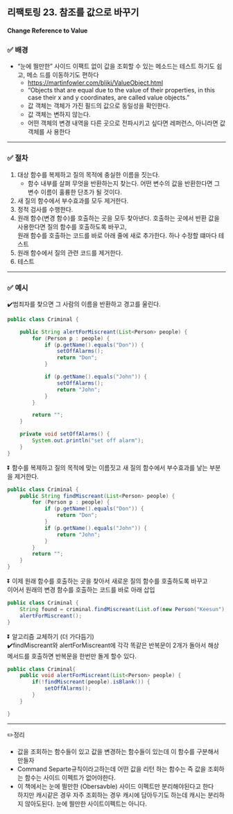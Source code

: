 ## 리팩토링 23. 참조를 값으로 바꾸기 
#### Change Reference to Value

### ✅ 배경

- “눈에 띌만한” 사이드 이팩트 없이 값을 조회할 수 있는 메소드는 테스트 하기도 쉽고, 메소
  드를 이동하기도 편하다
  - https://martinfowler.com/bliki/ValueObject.html
  - “Objects that are equal due to the value of their properties, in this case their x
    and y coordinates, are called value objects.”
  - 값 객체는 객체가 가진 필드의 값으로 동일성을 확인한다.
  - 값 객체는 변하지 않는다.
  - 어떤 객체의 변경 내역을 다른 곳으로 전파시키고 싶다면 레퍼런스, 아니라면 값 객체를 사
    용한다

---
### ✅ 절차
1. 대상 함수를 복제하고 질의 목적에 충실한 이름을 짓는다.
   - 함수 내부를 살펴 무엇을 반환하는지 찾는다. 어떤 변수의 값을 반환한다면 그 변수 이름이 훌륭한 단초가 될 것이다.
2. 새 질의 함수에서 부수효과를 모두 제거한다.
3. 정적 검사를 수행한다.
4. 원래 함수(변경 함수)를 호출하는 곳을 모두 찾아낸다. 호출하는 곳에서 반환 값을 사용한다면 질의 함수를 호출하도록 바꾸고,<br>
   원래 함수를 호출하는 코드를 바로 아래 줄에 새로 추가한다. 하나 수정할 떄마다 테스트
5. 원래 함수에서 질의 관련 코드를 제거한다.
6. 테스트
---
### ✅ 예시
✔️범죄자를 찾으면 그 사람의 이름을 반환하고 경고를 울린다.
```java
public class Criminal {

    public String alertForMiscreant(List<Person> people) {
        for (Person p : people) {
            if (p.getName().equals("Don")) {
                setOffAlarms();
                return "Don";
            }

            if (p.getName().equals("John")) {
                setOffAlarms();
                return "John";
            }
        }

        return "";
    }

    private void setOffAlarms() {
        System.out.println("set off alarm");
    }
}

```
⏬ 함수를 복제하고 질의 목적에 맞는 이름짓고 새 질의 함수에서 부수효과를 낳는 부분을 제거한다.
```java
public class Criminal {
    public String findMiscreant(List<Person> people) {
        for (Person p : people) {
            if (p.getName().equals("Don")) {
                return "Don";
            }
            if (p.getName().equals("John")) {
                return "John";
            }
        }
        return "";
    }
}

```
⏬ 이제 원래 함수를 호출하는 곳을 찾아서 새로운 질의 함수를 호출하도록 바꾸고<br>
    이어서 원래의 변경 함수를 호출하는 코드를 바로 아래 삽입
```java
public class Criminal {
    String found = criminal.findMiscreant(List.of(new Person("Keesun"), new Person("Don")));
    alertForMiscreant();
}
```
⏬ 알고리즘 교체하기 (더 가다듬기)<br>
✔️findMiscreant와 alertForMiscreant에 각각 똑같은 반복문이 2개가 돌아서 해상 메서드를 호출하면 반복문을 한번만 돌게 할수 있다.
```java
public class Criminal{
    public void alertForMiscreant(List<Person> people) {
        if(!findMiscreant(people).isBlank()) {
            setOffAlarms();
        }
    }

}
```
---
✏️정리
- 값을 조회하는 함수들이 있고 값을 변경하는 함수들이 있는데 이 함수를 구분해서 만들자
- Command Separte규칙이라고하는데 어떤 값을 리턴 하는 함수는 즉 값을 조회하는 함수는 사이드 이펙트가 없어야한다.
- 이 책에서는 눈에 띌만한 (Obersavble) 사이드 이펙트만 분리해야된다고 한다 <br>
  하지만 캐시같은 경우 자주 조회하는 경우 캐시에 담아두기도 하는데 캐시는 분리하지 않아도된다. 눈에 띌만한 사이트이펙트는 아니다.